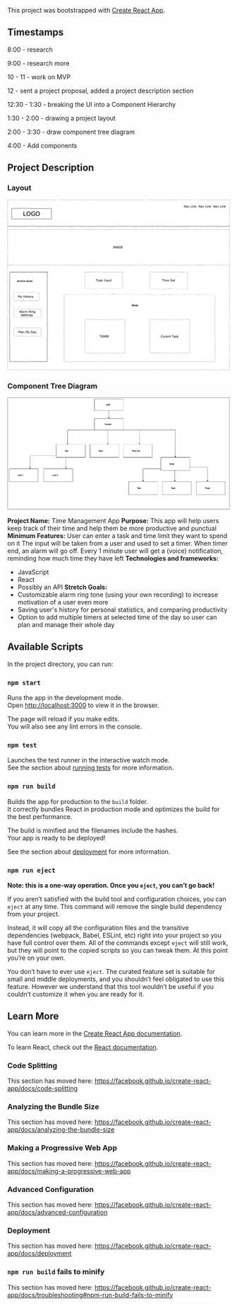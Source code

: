 This project was bootstrapped with [Create React App](https://github.com/facebook/create-react-app).

## Timestamps

8:00 - research

9:00 - research more

10 - 11 - work on MVP

12 -  sent a project proposal, added a project description section

12:30 - 1:30 - breaking the UI into a Component Hierarchy

1:30 - 2:00 - drawing a project layout

2:00 - 3:30 - draw component tree diagram

4:00 - Add components 
## Project Description

### Layout

![](public/time_manager.png)

### Component Tree Diagram

![](public/components.png)

**Project Name:** Time Management App
**Purpose:** This app will help users keep track of their time and help them be more productive and punctual
**Minimum Features:**
User can enter a task and time limit they want to spend on it
The input will be taken from a user and used to set a timer. When timer end, an alarm will go off.
Every 1 minute user will get a (voice) notification, reminding how much time they have left
**Technologies and frameworks:**
* JavaScript
* React
* Possibly an API
**Stretch Goals:**
* Customizable alarm ring tone (using your own recording) to increase motivation of a user even more
* Saving user's history for personal statistics, and comparing productivity
* Option to add multiple timers at selected time of the day so user can plan and manage their whole day

## Available Scripts

In the project directory, you can run:

### `npm start`

Runs the app in the development mode.<br />
Open [http://localhost:3000](http://localhost:3000) to view it in the browser.

The page will reload if you make edits.<br />
You will also see any lint errors in the console.

### `npm test`

Launches the test runner in the interactive watch mode.<br />
See the section about [running tests](https://facebook.github.io/create-react-app/docs/running-tests) for more information.

### `npm run build`

Builds the app for production to the `build` folder.<br />
It correctly bundles React in production mode and optimizes the build for the best performance.

The build is minified and the filenames include the hashes.<br />
Your app is ready to be deployed!

See the section about [deployment](https://facebook.github.io/create-react-app/docs/deployment) for more information.

### `npm run eject`

**Note: this is a one-way operation. Once you `eject`, you can’t go back!**

If you aren’t satisfied with the build tool and configuration choices, you can `eject` at any time. This command will remove the single build dependency from your project.

Instead, it will copy all the configuration files and the transitive dependencies (webpack, Babel, ESLint, etc) right into your project so you have full control over them. All of the commands except `eject` will still work, but they will point to the copied scripts so you can tweak them. At this point you’re on your own.

You don’t have to ever use `eject`. The curated feature set is suitable for small and middle deployments, and you shouldn’t feel obligated to use this feature. However we understand that this tool wouldn’t be useful if you couldn’t customize it when you are ready for it.

## Learn More

You can learn more in the [Create React App documentation](https://facebook.github.io/create-react-app/docs/getting-started).

To learn React, check out the [React documentation](https://reactjs.org/).

### Code Splitting

This section has moved here: https://facebook.github.io/create-react-app/docs/code-splitting

### Analyzing the Bundle Size

This section has moved here: https://facebook.github.io/create-react-app/docs/analyzing-the-bundle-size

### Making a Progressive Web App

This section has moved here: https://facebook.github.io/create-react-app/docs/making-a-progressive-web-app

### Advanced Configuration

This section has moved here: https://facebook.github.io/create-react-app/docs/advanced-configuration

### Deployment

This section has moved here: https://facebook.github.io/create-react-app/docs/deployment

### `npm run build` fails to minify

This section has moved here: https://facebook.github.io/create-react-app/docs/troubleshooting#npm-run-build-fails-to-minify
